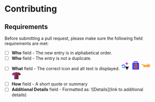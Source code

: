 # Contributing

## Requirements

Before submitting a pull request, please make sure the following field requirements are met:

- [ ] **Who** field - The new entry is in alphabetical order.
- [ ] **Who** field - The entry is not a duplicate.
- [ ] **What** field - The correct icon and alt text is displayed. ![Stickers](icons/stickers.png) ![Swag](icons/swag.png) ![Glasses](icons/glasses.png) ![Shirt](icons/tshirt.png) 
- [ ] **How** field - A short quote or summary
- [ ] **Additional Details** field - Formatted as: ![Details](link to additional details)

